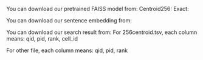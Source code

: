 You can download our pretrained FAISS model from:
Centroid256:
Exact:

You can download our sentence embedding from:

You can download our search result from:
For 256centroid.tsv, each column means:
qid, pid, rank, cell_id

For other file, each column means:
qid, pid, rank
